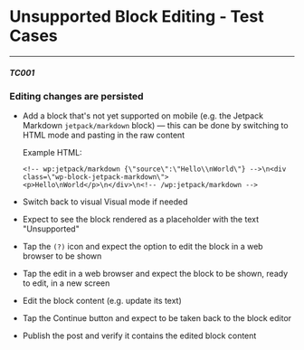 # Unsupported Block Editing - Test Cases

--------------------------------------------------------------------------------

##### TC001

### Editing changes are persisted 

-   Add a block that's not yet supported on mobile (e.g. the Jetpack Markdown `jetpack/markdown` block) — this can be done by switching to HTML mode and pasting in the raw content

    Example HTML:
    ```
    <!-- wp:jetpack/markdown {\"source\":\"Hello\\nWorld\"} -->\n<div class=\"wp-block-jetpack-markdown\"><p>Hello\nWorld</p>\n</div>\n<!-- /wp:jetpack/markdown -->
    ```
-   Switch back to visual Visual mode if needed
-   Expect to see the block rendered as a placeholder with the text "Unsupported"
-   Tap the `(?)` icon and expect the option to edit the block in a web browser to be shown
-   Tap the edit in a web browser and expect the block to be shown, ready to edit, in a new screen
-   Edit the block content (e.g. update its text)
-   Tap the Continue button and expect to be taken back to the block editor
-   Publish the post and verify it contains the edited block content

